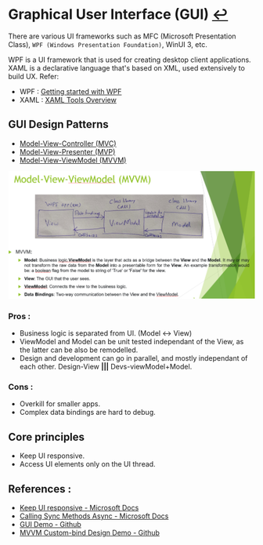 # Graphical User Interface (GUI) [↩](../Contents/SE.md)

There are various UI frameworks such as MFC (Microsoft Presentation Class), `WPF (Windows Presentation Foundation)`, WinUI 3, etc.

WPF is a UI framework that is used for creating desktop client applications.  
XAML is a declarative language that's based on XML, used extensively to build UX.
Refer: 
- WPF : [Getting started with WPF](https://docs.microsoft.com/en-us/visualstudio/designers/getting-started-with-wpf?view=vs-2022)
- XAML : [XAML Tools Overview](https://docs.microsoft.com/en-us/visualstudio/xaml-tools/xaml-overview?view=vs-2022)

## GUI Design Patterns
- [Model-View-Controller (MVC)](https://docs.microsoft.com/en-us/visualstudio/xaml-tools/xaml-overview?view=vs-2022)
- [Model-View-Presenter (MVP)](https://docs.microsoft.com/en-us/visualstudio/xaml-tools/xaml-overview?view=vs-2022)
- [Model-View-ViewModel (MVVM)](https://docs.microsoft.com/en-us/visualstudio/xaml-tools/xaml-overview?view=vs-2022)

![DesignPatternInc](image-5.png)

### Pros : 
- Business logic is separated from UI. (Model <-> View)
- ViewModel and Model can be unit tested independant of the View, as the latter can be also be remodelled.
- Design and development can go in parallel, and mostly independant of each other.   Design-View **|||** Devs-viewModel+Model.

### Cons :
- Overkill for smaller apps.
- Complex data bindings are hard to debug.

## Core principles
- Keep UI responsive. 
- Access UI elements only on the UI thread.

## References :
- [Keep UI responsive - Microsoft Docs](https://docs.microsoft.com/en-us/windows/uwp/debug-test-perf/keep-the-ui-thread-responsive)
- [Calling Sync Methods Async - Microsoft Docs](https://docs.microsoft.com/en-us/dotnet/standard/asynchronous-programming-patterns/calling-synchronous-methods-asynchronously)
- [GUI Demo - Github](https://github.com/chittur/distributed-and-gui-demo)
- [MVVM Custom-bind Design Demo - Github](https://github.com/chittur/mvvm-custom-binding)

